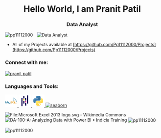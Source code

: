 <h1 align="center">Hello World, I am Pranit Patil</h1>
<h3 align="center">Data Analyst</h3>

<img align="right" alt="Data Analyst" width="400" src="https://soyhorizonte.com/wp-content/uploads/2020/01/analitycs_giphy.gif">

<p align="left"> <img src="https://komarev.com/ghpvc/?username=pp11112000&label=Profile%20views&color=0e75b6&style=flat" alt="pp11112000" /> </p>

- All of my Projects available at [https://github.com/Pp11112000/Projects](https://github.com/Pp11112000/Projects)

<h3 align="left">Connect with me:</h3>
<p align="left">
<a href="https://linkedin.com/in/pranit patil" target="blank"><img align="center" src="https://raw.githubusercontent.com/rahuldkjain/github-profile-readme-generator/master/src/images/icons/Social/linked-in-alt.svg" alt="pranit patil" height="30" width="40" /></a>
</p>

<h3 align="left">Languages and Tools:</h3>
<p align="left"> <a href="https://www.mysql.com/" target="_blank" rel="noreferrer"> <img src="https://raw.githubusercontent.com/devicons/devicon/master/icons/mysql/mysql-original-wordmark.svg" alt="mysql" width="40" height="40"/> </a> <a href="https://pandas.pydata.org/" target="_blank" rel="noreferrer"> <img src="https://raw.githubusercontent.com/devicons/devicon/2ae2a900d2f041da66e950e4d48052658d850630/icons/pandas/pandas-original.svg" alt="pandas" width="40" height="40"/> </a> <a href="https://www.python.org" target="_blank" rel="noreferrer"> <img src="https://raw.githubusercontent.com/devicons/devicon/master/icons/python/python-original.svg" alt="python" width="40" height="40"/> </a> <a href="https://seaborn.pydata.org/" target="_blank" rel="noreferrer"> <img src="https://seaborn.pydata.org/_images/logo-mark-lightbg.svg" alt="seaborn" width="40" height="40"/> </a> </p>
<img src="https://th.bing.com/th/id/OIP.0mabFE_RQxke-kS9fOZ3DAHaHR?pid=ImgDet&amp;rs=1" alt="File:Microsoft Excel 2013 logo.svg - Wikimedia Commons" class=" nofocus" tabindex="0" aria-label="File:Microsoft Excel 2013 logo.svg - Wikimedia Commons" data-bm="11" width="40" height="40">
<img src="https://i0.wp.com/indiciatraining.com/wp-content/uploads/2019/10/power-bi_logo_transparent.png?fit=1300%2C1356&amp;ssl=1" alt="DA-100-A: Analyzing Data with Power BI • Indicia Training" class=" nofocus" tabindex="0" aria-label="DA-100-A: Analyzing Data with Power BI • Indicia Training" data-bm="9" width="40" height="40" target="_blank" rel="noreferrer" alt="power bi">  </a> <a 

<p><img align="center" src="https://github-readme-stats.vercel.app/api/top-langs?username=pp11112000&show_icons=true&locale=en&layout=compact" alt="pp11112000" /></p>

<p><img align="center" src="https://github-readme-streak-stats.herokuapp.com/?user=pp11112000&" alt="pp11112000" /></p>
